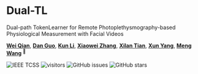 # Dual-TL

<div align="center">
</div>Dual-path TokenLearner for Remote Photoplethysmography-based Physiological Measurement with Facial Videos</h1>

[**Wei Qian**](), [**Dan Guo**](https://scholar.google.com/citations?user=DsEONuMAAAAJ), [**Kun Li**](https://scholar.google.com/citations?user=UQ_bInoAAAAJ), [**Xiaowei Zhang**](), [**Xilan Tian**](), [**Xun Yang**](),  [**Meng Wang**](https://scholar.google.com/citations?user=rHagaaIAAAAJ)<sup> :email: </sup>



![IEEE TCSS](https://img.shields.io/badge/Published%20in-IEEE%20TCSS-blue.svg?style=flat)
![visitors](https://visitor-badge.laobi.icu/badge?page_id=hfut-vut.dual-tl&left_color=green&right_color=red)
![GitHub issues](https://img.shields.io/github/issues-raw/VUT-HFUT/Dual-TL?color=%23FF9600)
![GitHub stars](https://img.shields.io/github/stars/VUT-HFUT/Dual-TL?style=flat&color=yellow)

